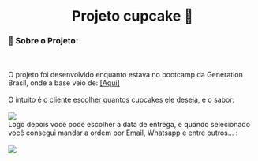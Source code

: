 <div align="center">
    <h1>Projeto cupcake 🧁 </h1>
</div>

<h3>🔧 Sobre o Projeto: </h3>
<br>
<br>
O projeto foi desenvolvido enquanto estava no bootcamp da Generation Brasil, onde a base veio de: <a href="https://developer.android.com/codelabs/basic-android-kotlin-training-navigation-backstack?hl=pt-br#0"> [Aqui]</a>
<br>
<br>
O intuito é o cliente escolher quantos cupcakes ele deseja, e o sabor: 
<br>
<br>
<image src="https://developer.android.com/codelabs/basic-android-kotlin-training-navigation-backstack/img/45844688c0dc69a2.png?hl=pt-br">
<br>
Logo depois você pode escolher a data de entrega, e quando selecionado você consegui mandar a ordem por Email, Whatsapp e entre outros... :
<br>
<br>
<image src="https://developer.android.com/codelabs/basic-android-kotlin-training-navigation-backstack/img/170d76b64ce78f56.png?hl=pt-br">  
